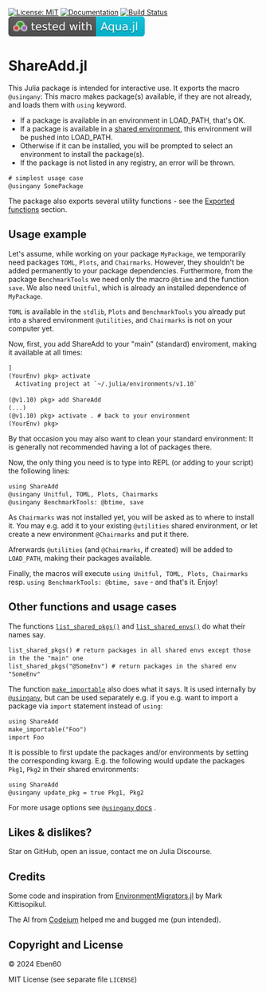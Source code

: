 [![License: MIT](https://img.shields.io/badge/License-MIT-yellow.svg)](https://opensource.org/licenses/MIT)
[![Documentation](https://img.shields.io/badge/docs-stable-blue.svg)](https://eben60.github.io/ShareAdd.jl/) 
[![Build Status](https://github.com/Eben60/ShareAdd.jl/workflows/CI/badge.svg)](https://github.com/Eben60/ShareAdd.jl/actions?query=workflow%3ACI) 
[![Aqua QA](https://raw.githubusercontent.com/JuliaTesting/Aqua.jl/master/badge.svg)](https://github.com/JuliaTesting/Aqua.jl)


# ShareAdd.jl

This Julia package is intended for interactive use. It exports the macro `@usingany`: This macro makes package(s) available, if they are not already, and loads them with `using` keyword.

- If a package is available in an environment in LOAD_PATH, that's OK.
- If a package is available in a [shared environment](https://pkgdocs.julialang.org/v1/environments/#Shared-environments), this environment will be pushed into LOAD_PATH.
- Otherwise if it can be installed, you will be prompted to select an environment to install the package(s).
- If the package is not listed in any registry, an error will be thrown. 

```
# simplest usage case
@usingany SomePackage
```

The package also exports several utility functions - see the [Exported functions](@ref) section.

## Usage example

Let's assume, while working on your package `MyPackage`, we temporarily need packages `TOML`, `Plots`, and `Chairmarks`. However, they shouldn't be added permanently to your package dependencies. Furthermore, from the package `BenchmarkTools` we need only the macro `@btime` and the function `save`. We also need `Unitful`, which is already an installed dependence of `MyPackage`.

`TOML` is available in the `stdlib`, `Plots` and `BenchmarkTools` you already put into a shared environment `@utilities`, and `Chairmarks` is not on your computer yet. 

Now, first, you add ShareAdd to your "main" (standard) enviroment, making it available at all times:

```
]
(YourEnv) pkg> activate 
  Activating project at `~/.julia/environments/v1.10`

(@v1.10) pkg> add ShareAdd
(...)
(@v1.10) pkg> activate . # back to your environment
(YourEnv) pkg> 
```

By that occasion you may also want to clean your standard environment: It is generally not recommended having a lot of packages there.

Now, the only thing you need is to type into REPL (or adding to your script) the following lines:

```
using ShareAdd
@usingany Unitful, TOML, Plots, Chairmarks
@usingany BenchmarkTools: @btime, save
```

As `Chairmarks` was not installed yet, you will be asked as to where to install it. You may e.g. add it to your existing `@utilities` shared environment, or let create a new environment `@Chairmarks` and put it there. 

Afrerwards `@utilities` (and `@Chairmarks`, if created) will be added to `LOAD_PATH`, making their packages available.

Finally, the macros will execute `using Unitful, TOML, Plots, Chairmarks` resp. `using BenchmarkTools: @btime, save` - and that's it. Enjoy!

## Other functions and usage cases

The functions [`list_shared_pkgs()`](@ref) and [`list_shared_envs()`](@ref) do what their names say.

```
list_shared_pkgs() # return packages in all shared envs except those in the the "main" one
list_shared_pkgs("@SomeEnv") # return packages in the shared env "SomeEnv"
```

The function [`make_importable`](@ref) also does what it says. It is used internally by [`@usingany`](@ref), but can be used separately e.g. 
if you e.g. want to import a package via `import` statement instead of `using`:

```
using ShareAdd
make_importable("Foo")
import Foo
```

It is possible to first update the packages and/or environments by setting the corresponding kwarg. E.g. the following would update the 
packages `Pkg1`, `Pkg2` in their shared environments:

```
using ShareAdd
@usingany update_pkg = true Pkg1, Pkg2
```

For more usage options see [`@usingany` docs](@ref) .

## Likes & dislikes?

Star on GitHub, open an issue, contact me on Julia Discourse.

## Credits

Some code and inspiration from [EnvironmentMigrators.jl](https://github.com/mkitti/EnvironmentMigrators.jl) by Mark Kittisopikul. 

The AI from [Codeium](https://codeium.com/) helped me and bugged me (pun intended).

## Copyright and License

© 2024 Eben60

MIT License (see separate file `LICENSE`)

